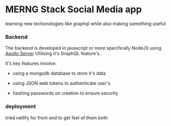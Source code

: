 # MERNG Stack Social Media app
 learning new techonologies like graphql while also making something useful

### Backend 

The backend is developed in javascript or more specifically NodeJS using [Apollo Server](https://www.apollographql.com/) Utilising it's GraphQL feature's.

It's key features involve:

- using a mongodb database to store it's data

- using JSON web tokens to authenticate user's

- hashing passwords on creation to ensure security

### deployment

tried netlify for front end to get feel of them both 